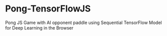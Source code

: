 # Pong-TensorFlowJS
Pong JS Game with AI opponent paddle using Sequential TensorFlow Model for Deep Learning in the Browser
